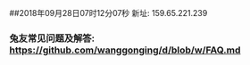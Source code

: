 ##2018年09月28日07时12分07秒 新址: 159.65.221.239
### 兔友常见问题及解答: https://github.com/wanggonging/d/blob/w/FAQ.md

